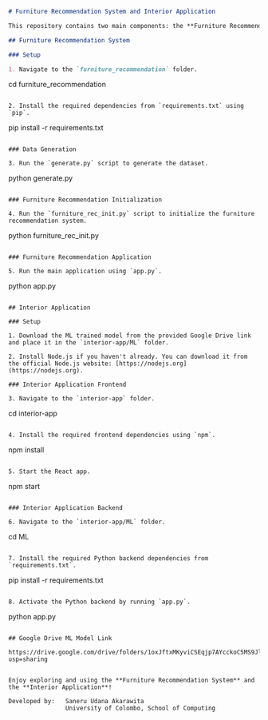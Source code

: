 ```markdown
# Furniture Recommendation System and Interior Application

This repository contains two main components: the **Furniture Recommendation System** and the **Interior Application**. These applications are designed to provide users with furniture recommendations and help visualize interior designs.

## Furniture Recommendation System

### Setup

1. Navigate to the `furniture_recommendation` folder.

```
cd furniture_recommendation
```

2. Install the required dependencies from `requirements.txt` using `pip`.

```
pip install -r requirements.txt
```

### Data Generation

3. Run the `generate.py` script to generate the dataset.

```
python generate.py
```

### Furniture Recommendation Initialization

4. Run the `furniture_rec_init.py` script to initialize the furniture recommendation system.

```
python furniture_rec_init.py
```

### Furniture Recommendation Application

5. Run the main application using `app.py`.

```
python app.py
```

## Interior Application

### Setup

1. Download the ML trained model from the provided Google Drive link and place it in the `interior-app/ML` folder.

2. Install Node.js if you haven't already. You can download it from the official Node.js website: [https://nodejs.org](https://nodejs.org).

### Interior Application Frontend

3. Navigate to the `interior-app` folder.

```
cd interior-app
```

4. Install the required frontend dependencies using `npm`.

```
npm install
```

5. Start the React app.

```
npm start
```

### Interior Application Backend

6. Navigate to the `interior-app/ML` folder.

```
cd ML
```

7. Install the required Python backend dependencies from `requirements.txt`.

```
pip install -r requirements.txt
```

8. Activate the Python backend by running `app.py`.

```
python app.py
```

## Google Drive ML Model Link

https://drive.google.com/drive/folders/1oxJftxMKyviCSEqjp7AYcckoC5MS9Jl2?usp=sharing


Enjoy exploring and using the **Furniture Recommendation System** and the **Interior Application**!

Developed by:   Saneru Udana Akarawita
                University of Colombo, School of Computing

```
